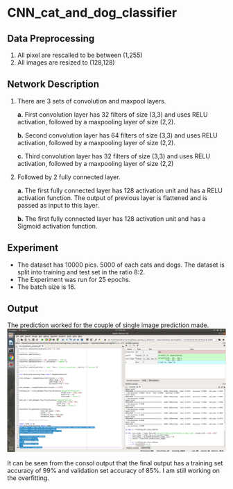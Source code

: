 # CNN_cat_and_dog_classifier

## Data Preprocessing

1. All pixel are rescalled to be between (1,255)
2. All images are resized to (128,128)

## Network Description

1. There are 3 sets of convolution and maxpool layers.

    **a.** First convolution layer has 32 filters of size (3,3) and uses RELU    activation, followed by a maxpooling layer of size (2,2).
     
     **b.**  Second convolution layer has 64 filters of size (3,3) and uses RELU    activation, followed by a maxpooling layer of size (2,2).
     
     **c.**  Third convolution layer has 32 filters of size (3,3) and uses RELU    activation, followed by a maxpooling layer of size (2,2)
     
2. Followed by 2 fully connected layer.

	**a.** The first fully connected layer has 128 activation unit and has a RELU activation function. The output of previous layer is flattened and is passed as input to this layer.

	**b.**  The first fully connected layer has 128 activation unit and has a Sigmoid activation function.


## Experiment
- The dataset has 10000 pics. 5000 of each cats and dogs. The dataset is split into training and test set in the ratio 8:2.
- The Experiment was run for 25 epochs.
- The batch size is 16.

## Output
The prediction worked for the couple of single image prediction made.
![ ](https://github.com/sumanp31/CNN_cat_and_dog_classifier/blob/master/Screenshot%20from%202019-12-27%2000-59-13.png  "Consol Output")

It can be seen from the consol output that the final output has a training set accuracy of 99% and validation set accuracy of 85%.
I am still working on the overfitting.